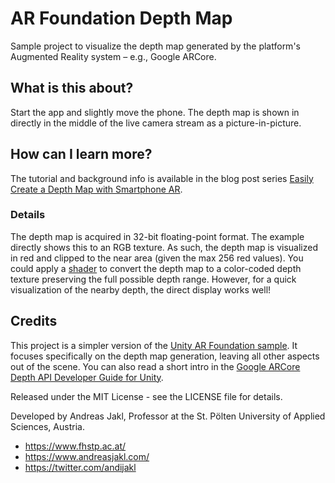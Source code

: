# AR Foundation Depth Map

Sample project to visualize the depth map generated by the platform's Augmented Reality system – e.g., Google ARCore.

## What is this about?

Start the app and slightly move the phone. The depth map is shown in directly in the middle of the live camera stream as a picture-in-picture.

## How can I learn more?

The tutorial and background info is available in the blog post series [Easily Create a Depth Map with Smartphone AR](https://www.andreasjakl.com/easily-create-depth-maps-with-smartphone-ar-part-1/).

### Details

The depth map is acquired in 32-bit floating-point format. The example directly shows this to an RGB texture. As such, the depth map is visualized in red and clipped to the near area (given the max 256 red values). You could apply a [shader](https://github.com/Unity-Technologies/arfoundation-samples/blob/6296272a416925b56ce85470e0c7bef5c913ec0c/Assets/Shaders/DepthGradient.shader) to convert the depth map to a color-coded depth texture preserving the full possible depth range. However, for a quick visualization of the nearby depth, the direct display works well!

## Credits

This project is a simpler version of the [Unity AR Foundation sample](https://github.com/Unity-Technologies/arfoundation-samples). It focuses specifically on the depth map generation, leaving all other aspects out of the scene. You can also read a short intro in the [Google ARCore Depth API Developer Guide for Unity](https://developers.google.com/ar/develop/unity/depth/developer-guide).

Released under the MIT License - see the LICENSE file for details.

Developed by Andreas Jakl, Professor at the St. Pölten University of Applied Sciences, Austria.

* <https://www.fhstp.ac.at/>
* <https://www.andreasjakl.com/>
* <https://twitter.com/andijakl>